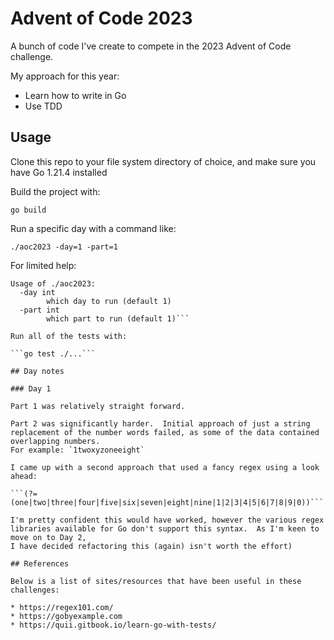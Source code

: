 # Advent of Code 2023

A bunch of code I've create to compete in the 2023 Advent of Code challenge.

My approach for this year:

* Learn how to write in Go
* Use TDD

## Usage

Clone this repo to your file system directory of choice, and make sure you have Go 1.21.4 installed

Build the project with:

```go build```

Run a specific day with a command like:

```./aoc2023 -day=1 -part=1```

For limited help:

```❯ ./aoc2023 -h
Usage of ./aoc2023:
  -day int
        which day to run (default 1)
  -part int
        which part to run (default 1)```

Run all of the tests with:

```go test ./...```

## Day notes

### Day 1

Part 1 was relatively straight forward.

Part 2 was significantly harder.  Initial approach of just a string replacement of the number words failed, as some of the data contained overlapping numbers.
For example: `1twoxyzoneeight`

I came up with a second approach that used a fancy regex using a look ahead:

```(?=(one|two|three|four|five|six|seven|eight|nine|1|2|3|4|5|6|7|8|9|0))```

I'm pretty confident this would have worked, however the various regex libraries available for Go don't support this syntax.  As I'm keen to move on to Day 2,
I have decided refactoring this (again) isn't worth the effort)

## References

Below is a list of sites/resources that have been useful in these challenges:

* https://regex101.com/
* https://gobyexample.com
* https://quii.gitbook.io/learn-go-with-tests/
